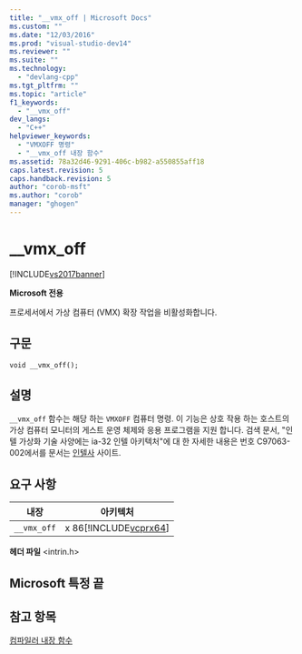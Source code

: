 ```yaml
---
title: "__vmx_off | Microsoft Docs"
ms.custom: ""
ms.date: "12/03/2016"
ms.prod: "visual-studio-dev14"
ms.reviewer: ""
ms.suite: ""
ms.technology: 
  - "devlang-cpp"
ms.tgt_pltfrm: ""
ms.topic: "article"
f1_keywords: 
  - "__vmx_off"
dev_langs: 
  - "C++"
helpviewer_keywords: 
  - "VMXOFF 명령"
  - "__vmx_off 내장 함수"
ms.assetid: 78a32d46-9291-406c-b982-a550855aff18
caps.latest.revision: 5
caps.handback.revision: 5
author: "corob-msft"
ms.author: "corob"
manager: "ghogen"
---
```

# __vmx_off
[!INCLUDE[vs2017banner](../assembler/inline/includes/vs2017banner.md)]

**Microsoft 전용**  
  
 프로세서에서 가상 컴퓨터 \(VMX\) 확장 작업을 비활성화합니다.  
  
## 구문  
  
```  
void __vmx_off();  
```  
  
## 설명  
 `__vmx_off` 함수는 해당 하는 `VMXOFF` 컴퓨터 명령.  이 기능은 상호 작용 하는 호스트의 가상 컴퓨터 모니터의 게스트 운영 체제와 응용 프로그램을 지원 합니다.  검색 문서, "인텔 가상화 기술 사양에는 ia\-32 인텔 아키텍처"에 대 한 자세한 내용은 번호 C97063\-002에서를 문서는 [인텔사](http://go.microsoft.com/fwlink/?LinkId=127) 사이트.  
  
## 요구 사항  
  
|내장|아키텍처|  
|--------|----------|  
|`__vmx_off`|x 86[!INCLUDE[vcprx64](../assembler/inline/includes/vcprx64_md.md)]|  
  
 **헤더 파일** \<intrin.h\>  
  
## Microsoft 특정 끝  
  
## 참고 항목  
 [컴파일러 내장 함수](../intrinsics/compiler-intrinsics.md)